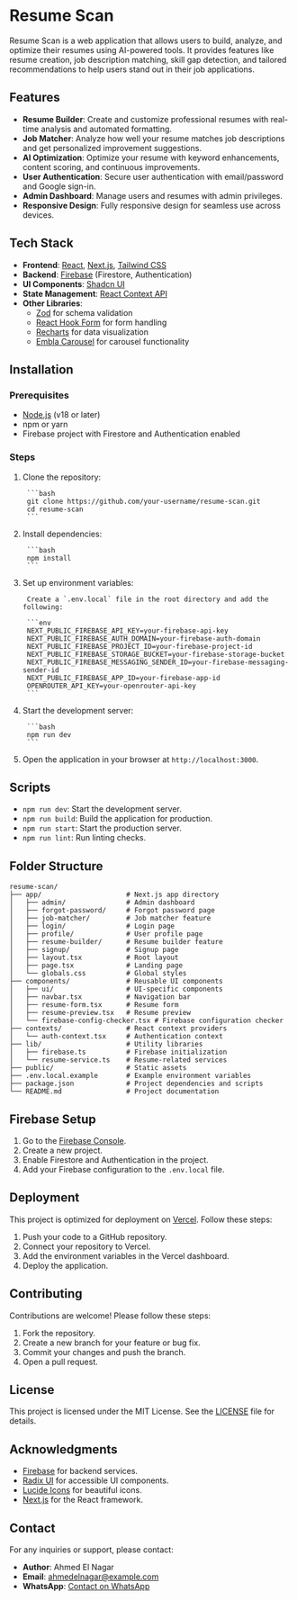 # Resume Scan

Resume Scan is a web application that allows users to build, analyze, and optimize their resumes using AI-powered tools. It provides features like resume creation, job description matching, skill gap detection, and tailored recommendations to help users stand out in their job applications.

## Features

- **Resume Builder**: Create and customize professional resumes with real-time analysis and automated formatting.
- **Job Matcher**: Analyze how well your resume matches job descriptions and get personalized improvement suggestions.
- **AI Optimization**: Optimize your resume with keyword enhancements, content scoring, and continuous improvements.
- **User Authentication**: Secure user authentication with email/password and Google sign-in.
- **Admin Dashboard**: Manage users and resumes with admin privileges.
- **Responsive Design**: Fully responsive design for seamless use across devices.

## Tech Stack

- **Frontend**: [React](https://reactjs.org/), [Next.js](https://nextjs.org/), [Tailwind CSS](https://tailwindcss.com/)
- **Backend**: [Firebase](https://firebase.google.com/) (Firestore, Authentication)
- **UI Components**: [Shadcn UI](https://shadcn.dev/)
- **State Management**: [React Context API](https://react.dev/learn/context)
- **Other Libraries**:
    - [Zod](https://zod.dev/) for schema validation
    - [React Hook Form](https://react-hook-form.com/) for form handling
    - [Recharts](https://recharts.org/en-US/) for data visualization
    - [Embla Carousel](https://www.embla-carousel.com/) for carousel functionality

## Installation

### Prerequisites

- [Node.js](https://nodejs.org/) (v18 or later)
- npm or yarn
- Firebase project with Firestore and Authentication enabled

### Steps

1. Clone the repository:

        ```bash
        git clone https://github.com/your-username/resume-scan.git
        cd resume-scan
        ```

2. Install dependencies:

        ```bash
        npm install
        ```

3. Set up environment variables:

        Create a `.env.local` file in the root directory and add the following:

        ```env
        NEXT_PUBLIC_FIREBASE_API_KEY=your-firebase-api-key
        NEXT_PUBLIC_FIREBASE_AUTH_DOMAIN=your-firebase-auth-domain
        NEXT_PUBLIC_FIREBASE_PROJECT_ID=your-firebase-project-id
        NEXT_PUBLIC_FIREBASE_STORAGE_BUCKET=your-firebase-storage-bucket
        NEXT_PUBLIC_FIREBASE_MESSAGING_SENDER_ID=your-firebase-messaging-sender-id
        NEXT_PUBLIC_FIREBASE_APP_ID=your-firebase-app-id
        OPENROUTER_API_KEY=your-openrouter-api-key
        ```

4. Start the development server:

        ```bash
        npm run dev
        ```

5. Open the application in your browser at `http://localhost:3000`.

## Scripts

- `npm run dev`: Start the development server.
- `npm run build`: Build the application for production.
- `npm run start`: Start the production server.
- `npm run lint`: Run linting checks.

## Folder Structure

```plaintext
resume-scan/
├── app/                     # Next.js app directory
│   ├── admin/               # Admin dashboard
│   ├── forgot-password/     # Forgot password page
│   ├── job-matcher/         # Job matcher feature
│   ├── login/               # Login page
│   ├── profile/             # User profile page
│   ├── resume-builder/      # Resume builder feature
│   ├── signup/              # Signup page
│   ├── layout.tsx           # Root layout
│   ├── page.tsx             # Landing page
│   └── globals.css          # Global styles
├── components/              # Reusable UI components
│   ├── ui/                  # UI-specific components
│   ├── navbar.tsx           # Navigation bar
│   ├── resume-form.tsx      # Resume form
│   ├── resume-preview.tsx   # Resume preview
│   └── firebase-config-checker.tsx # Firebase configuration checker
├── contexts/                # React context providers
│   └── auth-context.tsx     # Authentication context
├── lib/                     # Utility libraries
│   ├── firebase.ts          # Firebase initialization
│   └── resume-service.ts    # Resume-related services
├── public/                  # Static assets
├── .env.local.example       # Example environment variables
├── package.json             # Project dependencies and scripts
└── README.md                # Project documentation
```

## Firebase Setup

1. Go to the [Firebase Console](https://console.firebase.google.com/).
2. Create a new project.
3. Enable Firestore and Authentication in the project.
4. Add your Firebase configuration to the `.env.local` file.

## Deployment

This project is optimized for deployment on [Vercel](https://vercel.com/). Follow these steps:

1. Push your code to a GitHub repository.
2. Connect your repository to Vercel.
3. Add the environment variables in the Vercel dashboard.
4. Deploy the application.

## Contributing

Contributions are welcome! Please follow these steps:

1. Fork the repository.
2. Create a new branch for your feature or bug fix.
3. Commit your changes and push the branch.
4. Open a pull request.

## License

This project is licensed under the MIT License. See the [LICENSE](LICENSE) file for details.

## Acknowledgments

- [Firebase](https://firebase.google.com/) for backend services.
- [Radix UI](https://www.radix-ui.com/) for accessible UI components.
- [Lucide Icons](https://lucide.dev/) for beautiful icons.
- [Next.js](https://nextjs.org/) for the React framework.

## Contact

For any inquiries or support, please contact:

- **Author**: Ahmed El Nagar
- **Email**: ahmedelnagar@example.com
- **WhatsApp**: [Contact on WhatsApp](https://wa.me/201067212579)
